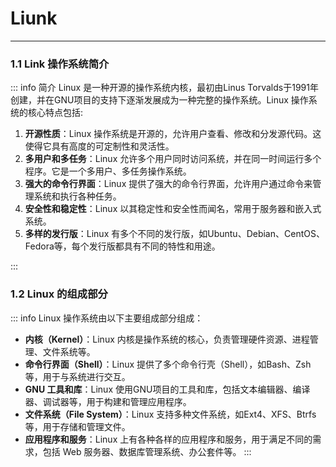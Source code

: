 # Liunk 
---

### 1.1 Link 操作系统简介

::: info 简介
Linux 是一种开源的操作系统内核，最初由Linus Torvalds于1991年创建，并在GNU项目的支持下逐渐发展成为一种完整的操作系统。Linux 操作系统的核心特点包括:

1. **开源性质**：Linux 操作系统是开源的，允许用户查看、修改和分发源代码。这使得它具有高度的可定制性和灵活性。
2. **多用户和多任务**：Linux 允许多个用户同时访问系统，并在同一时间运行多个程序。它是一个多用户、多任务操作系统。
3. **强大的命令行界面**：Linux 提供了强大的命令行界面，允许用户通过命令来管理系统和执行各种任务。
4. **安全性和稳定性**：Linux 以其稳定性和安全性而闻名，常用于服务器和嵌入式系统。
5. **多样的发行版**：Linux 有多个不同的发行版，如Ubuntu、Debian、CentOS、Fedora等，每个发行版都具有不同的特性和用途。

:::

### 1.2 Linux 的组成部分
::: info  Linux 操作系统由以下主要组成部分组成：

- **内核（Kernel）**：Linux 内核是操作系统的核心，负责管理硬件资源、进程管理、文件系统等。
- **命令行界面（Shell）**：Linux 提供了多个命令行壳（Shell），如Bash、Zsh等，用于与系统进行交互。
- **GNU 工具和库**：Linux 使用GNU项目的工具和库，包括文本编辑器、编译器、调试器等，用于构建和管理应用程序。
- **文件系统（File System）**：Linux 支持多种文件系统，如Ext4、XFS、Btrfs等，用于存储和管理文件。
- **应用程序和服务**：Linux 上有各种各样的应用程序和服务，用于满足不同的需求，包括 Web 服务器、数据库管理系统、办公套件等。
:::

